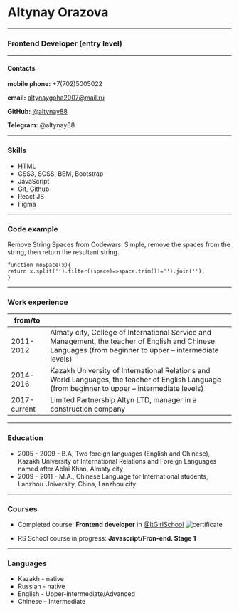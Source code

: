 # Altynay Orazova

---

### Frontend Developer (entry level)

---

#### Contacts

**mobile phone:** +7(702)5005022

**email:** altynaygoha2007@mail.ru

**GitHub:** [@altynay88](https://github.com/Altynay88)

**Telegram:** @altynay88

---

### Skills

- HTML
- CSS3, SCSS, BEM, Bootstrap
- JavaScript
- Git, Github
- React JS
- Figma

---

### Code example
Remove String Spaces from Codewars: Simple, remove the spaces from the string, then return the resultant string.
```
function noSpace(x){
return x.split('').filter((space)=>space.trim()!='').join('');
}

```

---

### Work experience

| from/to      |                                                                                                                                                           |
| ------------ | --------------------------------------------------------------------------------------------------------------------------------------------------------- |
| 2011- 2012   | Almaty city, College of International Service and Management, the teacher of English and Chinese Languages (from beginner to upper – intermediate levels) |
| 2014- 2016   | Kazakh University of International Relations and World Languages, the teacher of English Language (from beginner to upper – intermediate levels)          |
| 2017-current | Limited Partnership Altyn LTD, manager in a construction company                                                                                          |

---

### Education

- 2005 - 2009 - B.A, Two foreign languages (English and Chinese), Kazakh University of International Relations and Foreign Languages named after Ablai Khan, Almaty city
- 2009 - 2011 - M.A., Chinese Language for International students, Lanzhou University, China, Lanzhou city

---

### Courses

- Completed course: **Frontend developer** in [@ItGirlSchool](https://itgirlschool.com/)
  ![certificate](https://user-images.githubusercontent.com/79243168/167261554-41dabae1-7764-4e2d-9c1b-957b811bbb99.jpeg)

- RS School course in progress: **Javascript/Fron-end. Stage 1**

---

### Languages

- Kazakh - native
- Russian - native
- English - Upper-intermediate/Advanced
- Chinese – Intermediate
